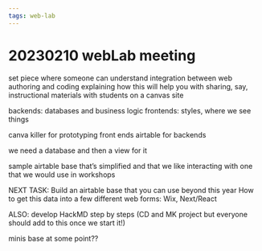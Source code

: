 ```yaml
---
tags: web-lab
---
```


# 20230210 webLab meeting

set piece where someone can understand integration between web authoring and coding
explaining how this will help you with sharing, say, instructional materials with students on a canvas site

backends: databases and business logic
frontends: styles, where we see things

canva killer for prototyping front ends
airtable for backends


we need a database and then a view for it


sample airtable base that’s simplified and that we like interacting with
one that we would use in workshops

NEXT TASK: Build an airtable base that you can use beyond this year
How to get this data into a few different web forms: Wix, Next/React

ALSO: develop HackMD step by steps (CD and MK project but everyone should add to this once we start it!)


minis base at some point??
